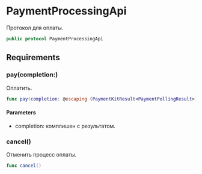 # PaymentProcessingApi

Протокол для оплаты.

``` swift
public protocol PaymentProcessingApi 
```

## Requirements

### pay(completion:​)

Оплатить.

``` swift
func pay(completion: @escaping (PaymentKitResult<PaymentPollingResult>) -> Void)
```

#### Parameters

  - completion: комплишен с результатом.

### cancel()

Отменить процесс оплаты.

``` swift
func cancel()
```
